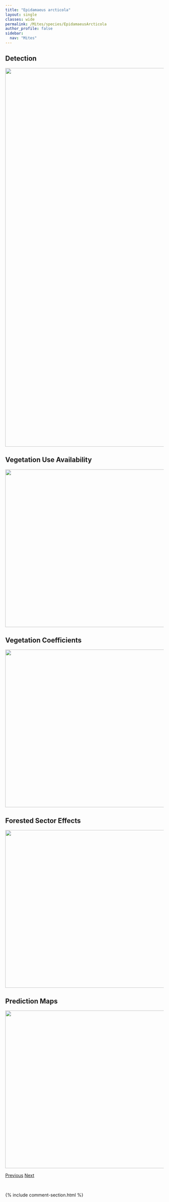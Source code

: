 ```yaml
---
title: "Epidamaeus arcticola"
layout: single
classes: wide
permalink: /Mites/species/EpidamaeusArcticola
author_profile: false
sidebar:
  nav: "Mites"
---
```


<h2>Detection</h2>

<a href="https://drive.google.com/uc?export=view&id=1Mmqk5VzZ4i99-jS3g0vDSOQFG_mgaUMj">
<img src="https://drive.google.com/uc?export=view&id=1Mmqk5VzZ4i99-jS3g0vDSOQFG_mgaUMj" height = "1200" width = "800">
</a>


<h2>Vegetation Use Availability</h2>

<a href="https://drive.google.com/uc?export=view&id=1zZ01GxdzdxrUtaeMzTMAofvj69SfLBUq">
<img src="https://drive.google.com/uc?export=view&id=1zZ01GxdzdxrUtaeMzTMAofvj69SfLBUq" height = "500" width = "1000">
</a>


<h2>Vegetation Coefficients</h2>

<a href="https://drive.google.com/uc?export=view&id=1dfKQSRW1Yt5uT2jWAnYr1S8ghyMMnL0b">
<img src="https://drive.google.com/uc?export=view&id=1dfKQSRW1Yt5uT2jWAnYr1S8ghyMMnL0b" height = "500" width = "1000">
</a>


<h2>Forested Sector Effects</h2>

<a href="https://drive.google.com/uc?export=view&id=1X1xSfV0RcDMl93fr5_ILxt4chQNaH3Eu">
<img src="https://drive.google.com/uc?export=view&id=1X1xSfV0RcDMl93fr5_ILxt4chQNaH3Eu" height = "500" width = "1000">
</a>


<h2>Prediction Maps</h2>

<a href="https://drive.google.com/uc?export=view&id=1Jc_Wb_3qpbrI-GKn9lIV0E9r8ZILKv5E">
<img src="https://drive.google.com/uc?export=view&id=1Jc_Wb_3qpbrI-GKn9lIV0E9r8ZILKv5E" height = "500" width = "1000">
</a>


<a href="/DevelopmentWebsite/Mites/species/EobrachychthoniusLatior" class="pagination--pager" title="Eobrachychthonius latior">Previous</a> <a href="/DevelopmentWebsite/Mites/species/EpidamaeusCanadensis" class="pagination--pager" title="Epidamaeus canadensis">Next</a>

<p>&nbsp;</p>

{% include comment-section.html %}
